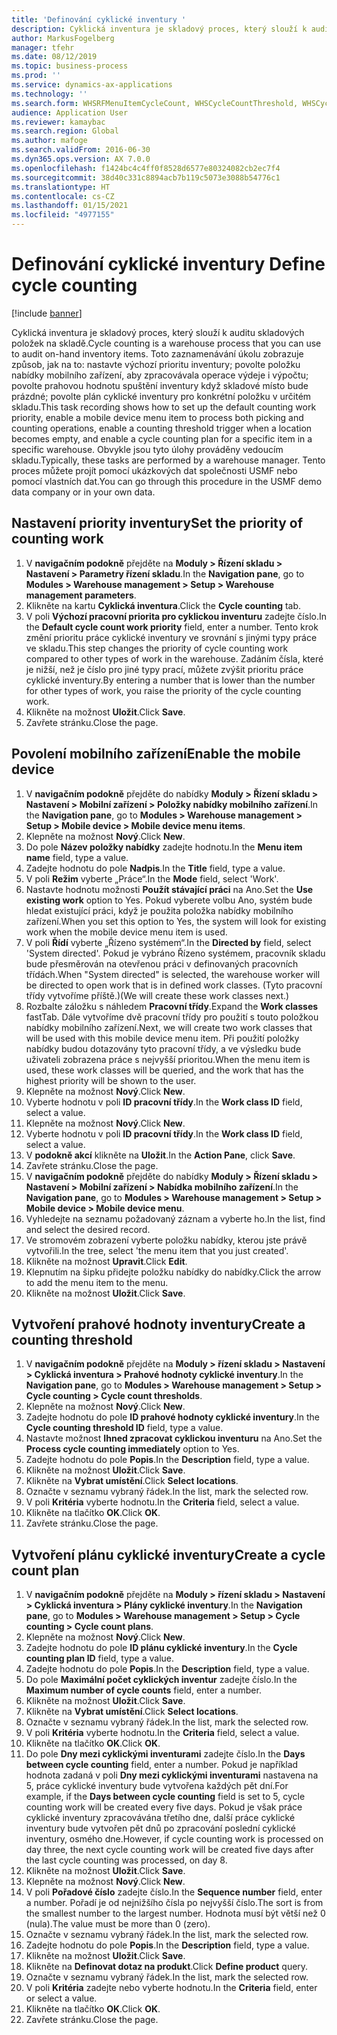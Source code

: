 ```yaml
---
title: 'Definování cyklické inventury '
description: Cyklická inventura je skladový proces, který slouží k auditu skladových položek na skladě.
author: MarkusFogelberg
manager: tfehr
ms.date: 08/12/2019
ms.topic: business-process
ms.prod: ''
ms.service: dynamics-ax-applications
ms.technology: ''
ms.search.form: WHSRFMenuItemCycleCount, WHSCycleCountThreshold, WHSCycleCountPlan, WHSCycleCountPlanListPage, WHSParameters, WHSRFMenu, WHSRFMenuItem
audience: Application User
ms.reviewer: kamaybac
ms.search.region: Global
ms.author: mafoge
ms.search.validFrom: 2016-06-30
ms.dyn365.ops.version: AX 7.0.0
ms.openlocfilehash: f1424bc4c4ff0f8528d6577e80324082cb2ec7f4
ms.sourcegitcommit: 38d40c331c8894acb7b119c5073e3088b54776c1
ms.translationtype: HT
ms.contentlocale: cs-CZ
ms.lasthandoff: 01/15/2021
ms.locfileid: "4977155"
---
```

# <a name="define-cycle-counting"></a><span data-ttu-id="83592-103">Definování cyklické inventury </span><span class="sxs-lookup"><span data-stu-id="83592-103">Define cycle counting</span></span> 

[!include [banner](../../includes/banner.md)]

<span data-ttu-id="83592-104">Cyklická inventura je skladový proces, který slouží k auditu skladových položek na skladě.</span><span class="sxs-lookup"><span data-stu-id="83592-104">Cycle counting is a warehouse process that you can use to audit on-hand inventory items.</span></span> <span data-ttu-id="83592-105">Toto zaznamenávání úkolu zobrazuje způsob, jak na to: nastavte výchozí prioritu inventury; povolte položku nabídky mobilního zařízení, aby zpracovávala operace výdeje i výpočtu; povolte prahovou hodnotu spuštění inventury když skladové místo bude prázdné; povolte plán cyklické inventury pro konkrétní položku v určitém skladu.</span><span class="sxs-lookup"><span data-stu-id="83592-105">This task recording shows how to set up the default counting work priority, enable a mobile device menu item to process both picking and counting operations, enable a counting threshold trigger when a location becomes empty, and enable a cycle counting plan for a specific item in a specific warehouse.</span></span> <span data-ttu-id="83592-106">Obvykle jsou tyto úlohy prováděny vedoucím skladu.</span><span class="sxs-lookup"><span data-stu-id="83592-106">Typically, these tasks are performed by a warehouse manager.</span></span> <span data-ttu-id="83592-107">Tento proces můžete projít pomocí ukázkových dat společnosti USMF nebo pomocí vlastních dat.</span><span class="sxs-lookup"><span data-stu-id="83592-107">You can go through this procedure in the USMF demo data company or in your own data.</span></span>


## <a name="set-the-priority-of-counting-work"></a><span data-ttu-id="83592-108">Nastavení priority inventury</span><span class="sxs-lookup"><span data-stu-id="83592-108">Set the priority of counting work</span></span>
1. <span data-ttu-id="83592-109">V **navigačním podokně** přejděte na **Moduly > Řízení skladu > Nastavení > Parametry řízení skladu**.</span><span class="sxs-lookup"><span data-stu-id="83592-109">In the **Navigation pane**, go to **Modules > Warehouse management > Setup > Warehouse management parameters**.</span></span>
2. <span data-ttu-id="83592-110">Klikněte na kartu **Cyklická inventura**.</span><span class="sxs-lookup"><span data-stu-id="83592-110">Click the **Cycle counting** tab.</span></span>
3. <span data-ttu-id="83592-111">V poli **Výchozí pracovní priorita pro cyklickou inventuru** zadejte číslo.</span><span class="sxs-lookup"><span data-stu-id="83592-111">In the **Default cycle count work priority** field, enter a number.</span></span> <span data-ttu-id="83592-112">Tento krok změní prioritu práce cyklické inventury ve srovnání s jinými typy práce ve skladu.</span><span class="sxs-lookup"><span data-stu-id="83592-112">This step changes the priority of cycle counting work compared to other types of work in the warehouse.</span></span> <span data-ttu-id="83592-113">Zadáním čísla, které je nižší, než je číslo pro jiné typy prací, můžete zvýšit prioritu práce cyklické inventury.</span><span class="sxs-lookup"><span data-stu-id="83592-113">By entering a number that is lower than the number for other types of work, you raise the priority of the cycle counting work.</span></span>  
4. <span data-ttu-id="83592-114">Klikněte na možnost **Uložit**.</span><span class="sxs-lookup"><span data-stu-id="83592-114">Click **Save**.</span></span>
5. <span data-ttu-id="83592-115">Zavřete stránku.</span><span class="sxs-lookup"><span data-stu-id="83592-115">Close the page.</span></span>

## <a name="enable-the-mobile-device"></a><span data-ttu-id="83592-116">Povolení mobilního zařízení</span><span class="sxs-lookup"><span data-stu-id="83592-116">Enable the mobile device</span></span>
1. <span data-ttu-id="83592-117">V **navigačním podokně** přejděte do nabídky **Moduly > Řízení skladu > Nastavení > Mobilní zařízení > Položky nabídky mobilního zařízení**.</span><span class="sxs-lookup"><span data-stu-id="83592-117">In the **Navigation pane**, go to **Modules > Warehouse management > Setup > Mobile device > Mobile device menu items**.</span></span>
2. <span data-ttu-id="83592-118">Klepněte na možnost **Nový**.</span><span class="sxs-lookup"><span data-stu-id="83592-118">Click **New**.</span></span>
3. <span data-ttu-id="83592-119">Do pole **Název položky nabídky** zadejte hodnotu.</span><span class="sxs-lookup"><span data-stu-id="83592-119">In the **Menu item name** field, type a value.</span></span>
4. <span data-ttu-id="83592-120">Zadejte hodnotu do pole **Nadpis**.</span><span class="sxs-lookup"><span data-stu-id="83592-120">In the **Title** field, type a value.</span></span>
5. <span data-ttu-id="83592-121">V poli **Režim** vyberte „Práce“.</span><span class="sxs-lookup"><span data-stu-id="83592-121">In the **Mode** field, select 'Work'.</span></span>
6. <span data-ttu-id="83592-122">Nastavte hodnotu možnosti **Použít stávající práci** na Ano.</span><span class="sxs-lookup"><span data-stu-id="83592-122">Set the **Use existing work** option to Yes.</span></span> <span data-ttu-id="83592-123">Pokud vyberete volbu Ano, systém bude hledat existující práci, když je použita položka nabídky mobilního zařízení.</span><span class="sxs-lookup"><span data-stu-id="83592-123">When you set this option to Yes, the system will look for existing work when the mobile device menu item is used.</span></span>  
7. <span data-ttu-id="83592-124">V poli **Řídí** vyberte „Řízeno systémem“.</span><span class="sxs-lookup"><span data-stu-id="83592-124">In the **Directed by** field, select 'System directed'.</span></span> <span data-ttu-id="83592-125">Pokud je vybráno Řízeno systémem, pracovník skladu bude přesměrován na otevřenou práci v definovaných pracovních třídách.</span><span class="sxs-lookup"><span data-stu-id="83592-125">When "System directed" is selected, the warehouse worker will be directed to open work that is in defined work classes.</span></span> <span data-ttu-id="83592-126">(Tyto pracovní třídy vytvoříme příště.)</span><span class="sxs-lookup"><span data-stu-id="83592-126">(We will create these work classes next.)</span></span>  
8. <span data-ttu-id="83592-127">Rozbalte záložku s náhledem **Pracovní třídy**.</span><span class="sxs-lookup"><span data-stu-id="83592-127">Expand the **Work classes** fastTab.</span></span> <span data-ttu-id="83592-128">Dále vytvoříme dvě pracovní třídy pro použití s touto položkou nabídky mobilního zařízení.</span><span class="sxs-lookup"><span data-stu-id="83592-128">Next, we will create two work classes that will be used with this mobile device menu item.</span></span> <span data-ttu-id="83592-129">Při použití položky nabídky budou dotazovány tyto pracovní třídy, a ve výsledku bude uživateli zobrazena práce s nejvyšší prioritou.</span><span class="sxs-lookup"><span data-stu-id="83592-129">When the menu item is used, these work classes will be queried, and the work that has the highest priority will be shown to the user.</span></span>  
9. <span data-ttu-id="83592-130">Klepněte na možnost **Nový**.</span><span class="sxs-lookup"><span data-stu-id="83592-130">Click **New**.</span></span>
10. <span data-ttu-id="83592-131">Vyberte hodnotu v poli **ID pracovní třídy**.</span><span class="sxs-lookup"><span data-stu-id="83592-131">In the **Work class ID** field, select a value.</span></span>
11. <span data-ttu-id="83592-132">Klepněte na možnost **Nový**.</span><span class="sxs-lookup"><span data-stu-id="83592-132">Click **New**.</span></span>
12. <span data-ttu-id="83592-133">Vyberte hodnotu v poli **ID pracovní třídy**.</span><span class="sxs-lookup"><span data-stu-id="83592-133">In the **Work class ID** field, select a value.</span></span>
13. <span data-ttu-id="83592-134">V **podokně akcí** klikněte na **Uložit**.</span><span class="sxs-lookup"><span data-stu-id="83592-134">In the **Action Pane**, click **Save**.</span></span>
14. <span data-ttu-id="83592-135">Zavřete stránku.</span><span class="sxs-lookup"><span data-stu-id="83592-135">Close the page.</span></span>
15. <span data-ttu-id="83592-136">V **navigačním podokně** přejděte do nabídky **Moduly > Řízení skladu > Nastavení > Mobilní zařízení > Nabídka mobilního zařízení**.</span><span class="sxs-lookup"><span data-stu-id="83592-136">In the **Navigation pane**, go to **Modules > Warehouse management > Setup > Mobile device > Mobile device menu**.</span></span>
16. <span data-ttu-id="83592-137">Vyhledejte na seznamu požadovaný záznam a vyberte ho.</span><span class="sxs-lookup"><span data-stu-id="83592-137">In the list, find and select the desired record.</span></span>
17. <span data-ttu-id="83592-138">Ve stromovém zobrazení vyberte položku nabídky, kterou jste právě vytvořili.</span><span class="sxs-lookup"><span data-stu-id="83592-138">In the tree, select 'the menu item that you just created'.</span></span>
18. <span data-ttu-id="83592-139">Klikněte na možnost **Upravit**.</span><span class="sxs-lookup"><span data-stu-id="83592-139">Click **Edit**.</span></span>
19. <span data-ttu-id="83592-140">Klepnutím na šipku přidejte položku nabídky do nabídky.</span><span class="sxs-lookup"><span data-stu-id="83592-140">Click the arrow to add the menu item to the menu.</span></span>
20. <span data-ttu-id="83592-141">Klikněte na možnost **Uložit**.</span><span class="sxs-lookup"><span data-stu-id="83592-141">Click **Save**.</span></span>

## <a name="create-a-counting-threshold"></a><span data-ttu-id="83592-142">Vytvoření prahové hodnoty inventury</span><span class="sxs-lookup"><span data-stu-id="83592-142">Create a counting threshold</span></span>
1. <span data-ttu-id="83592-143">V **navigačním podokně** přejděte na **Moduly > řízení skladu > Nastavení > Cyklická inventura > Prahové hodnoty cyklické inventury**.</span><span class="sxs-lookup"><span data-stu-id="83592-143">In the **Navigation pane**, go to **Modules > Warehouse management > Setup > Cycle counting > Cycle count thresholds**.</span></span>
2. <span data-ttu-id="83592-144">Klepněte na možnost **Nový**.</span><span class="sxs-lookup"><span data-stu-id="83592-144">Click **New**.</span></span>
3. <span data-ttu-id="83592-145">Zadejte hodnotu do pole **ID prahové hodnoty cyklické inventury**.</span><span class="sxs-lookup"><span data-stu-id="83592-145">In the **Cycle counting threshold ID** field, type a value.</span></span>
4. <span data-ttu-id="83592-146">Nastavte možnost **Ihned zpracovat cyklickou inventuru** na Ano.</span><span class="sxs-lookup"><span data-stu-id="83592-146">Set the **Process cycle counting immediately** option to Yes.</span></span>
5. <span data-ttu-id="83592-147">Zadejte hodnotu do pole **Popis**.</span><span class="sxs-lookup"><span data-stu-id="83592-147">In the **Description** field, type a value.</span></span>
6. <span data-ttu-id="83592-148">Klikněte na možnost **Uložit**.</span><span class="sxs-lookup"><span data-stu-id="83592-148">Click **Save**.</span></span>
7. <span data-ttu-id="83592-149">Klikněte na **Vybrat umístění**.</span><span class="sxs-lookup"><span data-stu-id="83592-149">Click **Select locations**.</span></span>
8. <span data-ttu-id="83592-150">Označte v seznamu vybraný řádek.</span><span class="sxs-lookup"><span data-stu-id="83592-150">In the list, mark the selected row.</span></span>
9. <span data-ttu-id="83592-151">V poli **Kritéria** vyberte hodnotu.</span><span class="sxs-lookup"><span data-stu-id="83592-151">In the **Criteria** field, select a value.</span></span>
10. <span data-ttu-id="83592-152">Klikněte na tlačítko **OK**.</span><span class="sxs-lookup"><span data-stu-id="83592-152">Click **OK**.</span></span>
11. <span data-ttu-id="83592-153">Zavřete stránku.</span><span class="sxs-lookup"><span data-stu-id="83592-153">Close the page.</span></span>

## <a name="create-a-cycle-count-plan"></a><span data-ttu-id="83592-154">Vytvoření plánu cyklické inventury</span><span class="sxs-lookup"><span data-stu-id="83592-154">Create a cycle count plan</span></span>
1. <span data-ttu-id="83592-155">V **navigačním podokně** přejděte na **Moduly > řízení skladu > Nastavení > Cyklická inventura > Plány cyklické inventury**.</span><span class="sxs-lookup"><span data-stu-id="83592-155">In the **Navigation pane**, go to **Modules > Warehouse management > Setup > Cycle counting > Cycle count plans**.</span></span>
2. <span data-ttu-id="83592-156">Klepněte na možnost **Nový**.</span><span class="sxs-lookup"><span data-stu-id="83592-156">Click **New**.</span></span>
3. <span data-ttu-id="83592-157">Zadejte hodnotu do pole **ID plánu cyklické inventury**.</span><span class="sxs-lookup"><span data-stu-id="83592-157">In the **Cycle counting plan ID** field, type a value.</span></span>
4. <span data-ttu-id="83592-158">Zadejte hodnotu do pole **Popis**.</span><span class="sxs-lookup"><span data-stu-id="83592-158">In the **Description** field, type a value.</span></span>
5. <span data-ttu-id="83592-159">Do pole **Maximální počet cyklických inventur** zadejte číslo.</span><span class="sxs-lookup"><span data-stu-id="83592-159">In the **Maximum number of cycle counts** field, enter a number.</span></span>
6. <span data-ttu-id="83592-160">Klikněte na možnost **Uložit**.</span><span class="sxs-lookup"><span data-stu-id="83592-160">Click **Save**.</span></span>
7. <span data-ttu-id="83592-161">Klikněte na **Vybrat umístění**.</span><span class="sxs-lookup"><span data-stu-id="83592-161">Click **Select locations**.</span></span>
8. <span data-ttu-id="83592-162">Označte v seznamu vybraný řádek.</span><span class="sxs-lookup"><span data-stu-id="83592-162">In the list, mark the selected row.</span></span>
9. <span data-ttu-id="83592-163">V poli **Kritéria** vyberte hodnotu.</span><span class="sxs-lookup"><span data-stu-id="83592-163">In the **Criteria** field, select a value.</span></span>
10. <span data-ttu-id="83592-164">Klikněte na tlačítko **OK**.</span><span class="sxs-lookup"><span data-stu-id="83592-164">Click **OK**.</span></span>
11. <span data-ttu-id="83592-165">Do pole **Dny mezi cyklickými inventurami** zadejte číslo.</span><span class="sxs-lookup"><span data-stu-id="83592-165">In the **Days between cycle counting** field, enter a number.</span></span> <span data-ttu-id="83592-166">Pokud je například hodnota zadaná v poli **Dny mezi cyklickými inventurami** nastavena na 5, práce cyklické inventury bude vytvořena každých pět dní.</span><span class="sxs-lookup"><span data-stu-id="83592-166">For example, if the **Days between cycle counting** field is set to 5, cycle counting work will be created every five days.</span></span> <span data-ttu-id="83592-167">Pokud je však práce cyklické inventury zpracovávána třetího dne, další práce cyklické inventury bude vytvořen pět dnů po zpracování poslední cyklické inventury, osmého dne.</span><span class="sxs-lookup"><span data-stu-id="83592-167">However, if cycle counting work is processed on day three, the next cycle counting work will be created five days after the last cycle counting was processed, on day 8.</span></span>  
12. <span data-ttu-id="83592-168">Klikněte na možnost **Uložit**.</span><span class="sxs-lookup"><span data-stu-id="83592-168">Click **Save**.</span></span>
13. <span data-ttu-id="83592-169">Klepněte na možnost **Nový**.</span><span class="sxs-lookup"><span data-stu-id="83592-169">Click **New**.</span></span>
14. <span data-ttu-id="83592-170">V poli **Pořadové číslo** zadejte číslo.</span><span class="sxs-lookup"><span data-stu-id="83592-170">In the **Sequence number** field, enter a number.</span></span> <span data-ttu-id="83592-171">Pořadí je od nejnižšího čísla po nejvyšší číslo.</span><span class="sxs-lookup"><span data-stu-id="83592-171">The sort is from the smallest number to the largest number.</span></span> <span data-ttu-id="83592-172">Hodnota musí být větší než 0 (nula).</span><span class="sxs-lookup"><span data-stu-id="83592-172">The value must be more than 0 (zero).</span></span>  
15. <span data-ttu-id="83592-173">Označte v seznamu vybraný řádek.</span><span class="sxs-lookup"><span data-stu-id="83592-173">In the list, mark the selected row.</span></span>
16. <span data-ttu-id="83592-174">Zadejte hodnotu do pole **Popis**.</span><span class="sxs-lookup"><span data-stu-id="83592-174">In the **Description** field, type a value.</span></span>
17. <span data-ttu-id="83592-175">Klikněte na možnost **Uložit**.</span><span class="sxs-lookup"><span data-stu-id="83592-175">Click **Save**.</span></span>
18. <span data-ttu-id="83592-176">Klikněte na **Definovat dotaz na produkt**.</span><span class="sxs-lookup"><span data-stu-id="83592-176">Click **Define product** query.</span></span>
19. <span data-ttu-id="83592-177">Označte v seznamu vybraný řádek.</span><span class="sxs-lookup"><span data-stu-id="83592-177">In the list, mark the selected row.</span></span>
20. <span data-ttu-id="83592-178">V poli **Kritéria** zadejte nebo vyberte hodnotu.</span><span class="sxs-lookup"><span data-stu-id="83592-178">In the **Criteria** field, enter or select a value.</span></span>
21. <span data-ttu-id="83592-179">Klikněte na tlačítko **OK**.</span><span class="sxs-lookup"><span data-stu-id="83592-179">Click **OK**.</span></span>
22. <span data-ttu-id="83592-180">Zavřete stránku.</span><span class="sxs-lookup"><span data-stu-id="83592-180">Close the page.</span></span>

